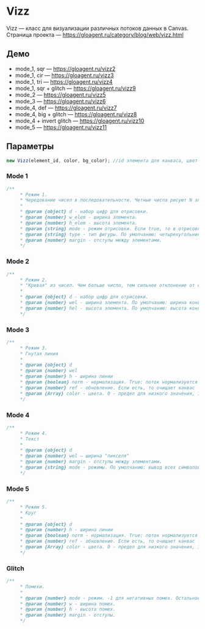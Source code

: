 # Vizz
Vizz — класс для визуализации различных потоков данных в Canvas.
Страница проекта — https://gloagent.ru/category/blog/web/vizz.html
## Демо
* mode_1, sqr — https://gloagent.ru/vizz2
* mode_1, cir — https://gloagent.ru/vizz3
* mode_1, tri — https://gloagent.ru/vizz4
* mode_1, sqr + glitch — https://gloagent.ru/vizz9
* mode_2 — https://gloagent.ru/vizz5
* mode_3 — https://gloagent.ru/vizz6
* mode_4, def — https://gloagent.ru/vizz7
* mode_4, big + glitch — https://gloagent.ru/vizz8
* mode_4 + invert glitch — https://gloagent.ru/vizz10
* mode_5 — https://gloagent.ru/vizz11
## Параметры
```javascript
new Vizz(element_id, color, bg_color); //id элемента для канваса, цвет внутренностей, цвет фона для обратных помех
```
### Mode 1
```javascript
/**
     * Режим 1.
     * Чередование чисел в последовательности. Четные числа рисуют N элементов в линии. Нечетные делают N пропусков в каретке, где N — это число.
     *
     * @param {object} d - набор цифр для отрисовки.
     * @param {number} w_elem - ширина элемента.
     * @param {number} h_elem - высота элемента.
     * @param {string} mode - режим отрисовки. Если true, то в отрисовке значения не будут вылезать за область видимости канваса.
     * @param {string} type - тип фигуры. По умолчанию: четырехугольник w_elem*h_elem. sqr — прямоугольник. cir — окружность радиуса w_elem и отступом от предыдущего ряда в h_elem. tri — треугольник с шириной w_elem и отступом от предыдущего ряда h_elem. ser — как треугольники, но маленькие линии
     * @param {number} margin - отступы между элементами.
     */
```
### Mode 2
```javascript
/**
     * Режим 2.
     * "Кривая" из чисел. Чем больше число, тем сильнее отклонение от середины
     *
     * @param {object} d - набор цифр для отрисовки.
     * @param {number} wel - ширина элемента. По умолчанию: ширина конваса / число элементов.
     * @param {number} hel - высота элемента. По умолчанию: высота конваса / число элементов.
     */
```
### Mode 3
```javascript
/**
     * Режим 3.
     * Гнутая линия
     *
     * @param {object} d
     * @param {number} wel
     * @param {number} h - ширина линии
     * @param {boolean} norm - нормализация. True: поток нормализуется исходя из размеров экрана.
     * @param {number} ref - обновление. Если есть, то очищает канвас только на rel шаге.
     * @param {Array} color - цвета. 0 - предел для низкого значения, 1 - предел для среднего. 2 - предел самого громкого
     */
```
### Mode 4
```javascript
/**
     * Режим 4.
     * Текст
     *
     * @param {object} d
     * @param {number} wel — ширина "пикселя"
     * @param {number} margin - отступы между элементами.
     * @param {string} mode - режимы. По умолчанию: вывод всех символов с указанной шириной на всем канвасе. 'big' — первый символ в потоке по центру экрана.
     */
```
### Mode 5
```javascript
/**
     * Режим 5.
     * Круг
     *
     * @param {object} d
     * @param {number} h - ширина линии
     * @param {boolean} norm - нормализация. True: поток нормализуется исходя из размеров экрана.
     * @param {number} ref - обновление. Если есть, то очищает канвас только на rel шаге.
     * @param {Array} color - цвета. 0 - предел для низкого значения, 1 - предел для среднего. 2 - предел самого громкого
     */
```
### Glitch
```javascript
/**
     * Помехи.
     *
     * @param {number} mode - режим. -1 для негативных помех. Остальное для обычных.
     * @param {number} w - ширина помех.
     * @param {number} h - высота помех.
     * @param {number} margin - отступы.
     */
```
